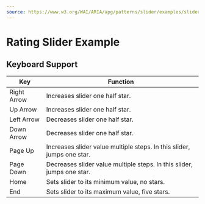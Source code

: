 ```yaml
---
source: https://www.w3.org/WAI/ARIA/apg/patterns/slider/examples/slider-rating/
---
```

Rating Slider Example
=====================

Keyboard Support
----------------

| Key | Function |
| --- | --- |
| Right Arrow | Increases slider one half star. |
| Up Arrow | Increases slider one half star. |
| Left Arrow | Decreases slider one half star. |
| Down Arrow | Decreases slider one half star. |
| Page Up | Increases slider value multiple steps. In this slider, jumps one star. |
| Page Down | Decreases slider value multiple steps. In this slider, jumps one star. |
| Home | Sets slider to its minimum value, no stars. |
| End | Sets slider to its maximum value, five stars. |